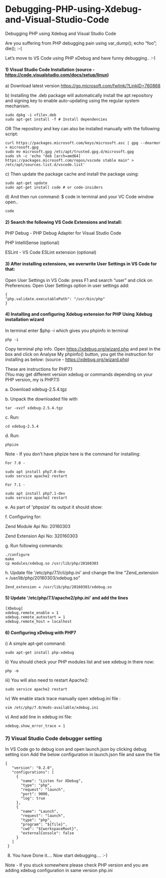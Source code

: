 # Debugging-PHP-using-Xdebug-and-Visual-Studio-Code
Debugging PHP using Xdebug and Visual Studio Code

Are you suffering from PHP debugging pain using var_dump(); echo “foo”; die();  :-(

Let’s move to VS Code using PHP xDebug and have funny debugging.. :-)

#### 1) Visual Studio Code Installation  (source - https://code.visualstudio.com/docs/setup/linux) 	

a) Download latest version https://go.microsoft.com/fwlink/?LinkID=760868

b) Installing the .deb package will automatically install the apt repository and signing key to enable auto-updating using the regular system mechanism.

	sudo dpkg -i <file>.deb
	sudo apt-get install -f # Install dependencies
	
   OR 
   The repository and key can also be installed manually with the following script:
	
	curl https://packages.microsoft.com/keys/microsoft.asc | gpg --dearmor > microsoft.gpg
	sudo mv microsoft.gpg /etc/apt/trusted.gpg.d/microsoft.gpg
	sudo sh -c 'echo "deb [arch=amd64] https://packages.microsoft.com/repos/vscode stable main" > /etc/apt/sources.list.d/vscode.list'
	
c) Then update the package cache and install the package using:

	sudo apt-get update 
	sudo apt-get install code # or code-insiders
	
d) And then run command: $ code  in terminal and your VC Code window open..
	
	code
	
#### 2) Search the following VS Code Extensions and Install: 

PHP Debug  - PHP Debug Adapter for Visual Studio Code

PHP IntelliSense (optional)

ESLint - VS Code ESLint extension (optional)

#### 3) After installing extensions, we overwrite User Settings in VS Code for that:

  Open User Settings in VS Code: press F1 and 
  search “user” and click on Preferences: Open User Settings option in user settings add: 
	
	{
	"php.validate.executablePath": "/usr/bin/php"
	}

#### 4) Installing and configuring Xdebug extension for PHP Using Xdebug installation wizard  

In terminal enter $php -i which gives you phpinfo in terminal
	
	php -i
	
Copy terminal php info.
Open https://xdebug.org/wizard.php and pest in the box and click on Analyse My phpinfo()  button, you get the instruction for installing as below: (source - https://xdebug.org/wizard.php) 

These are instructions for PHP7.1  
 (You may get different version xdebug or commands depending on your PHP version, my is PHP7.1)

a. Download xdebug-2.5.4.tgz

b. Unpack the downloaded file with 
	
	tar -xvzf xdebug-2.5.4.tgz

c. Run: 
	
	cd xdebug-2.5.4

d. Run: 
	
	phpize 

   Note - If you don’t have phpize here is the command for installing: 
   
    For 7.0 - 

	sudo apt install php7.0-dev
	sudo service apache2 restart

    For 7.1 - 

	sudo apt install php7.1-dev
	sudo service apache2 restart

e. As part of 'phpsize' its output it should show:

f. Configuring for:

Zend Module Api No:      20160303

Zend Extension Api No:   320160303


g. Run following commands:

	./configure
	make
	cp modules/xdebug.so /usr/lib/php/20160303
	
h. Update file '/etc/php/7.1/cli/php.ini' and change the line "Zend_extension = /usr/lib/php/20160303/xdebug.so"
	
	Zend_extension = /usr/lib/php/20160303/xdebug.so
	
#### 5) Update '/etc/php/7.1/apache2/php.ini' and add the lines
	
	[XDebug]
	xdebug.remote_enable = 1
	xdebug.remote_autostart = 1
	xdebug.remote_host = localhost


#### 6) Configuring xDebug with PHP7 
	
i) A simple apt-get command:  
			
	sudo apt-get install php-xdebug 
	
ii) You should check your PHP modules list and see xdebug in there now:   

	php -m 

iii) You will also need to restart Apache2: 

	sudo service apache2 restart

iv) We enable stack trace manually open xdebug.ini file : 

	vim /etc/php/7.0/mods-available/xdebug.ini

 v) And add line in xdebug ini file: 

	xdebug.show_error_trace = 1

### 7) Visual Studio Code debugger setting 

In VS Code go to debug icon and open launch.json by clicking debug setting icon
Add the below configuration in launch.json file and save the file

	{
	   "version": "0.2.0",   
	   "configurations": [
	     {
	       "name": "Listen for XDebug",
	       "type": "php",
	       "request": "launch",
	       "port": 9000,
	       "log": true
	     },
	     {
	       "name": "Launch",
	       "request": "launch",
	       "type": "php",
	       "program": "${file}",
	       "cwd": "${workspaceRoot}",
	       "externalConsole": false
	     }
	   ]
	 }
 
8) You have Done it…. Now start debugging.... :-) 

Note - If you stuck somewhere please check PHP version and you are adding xdebug configuration in same version php.ini
